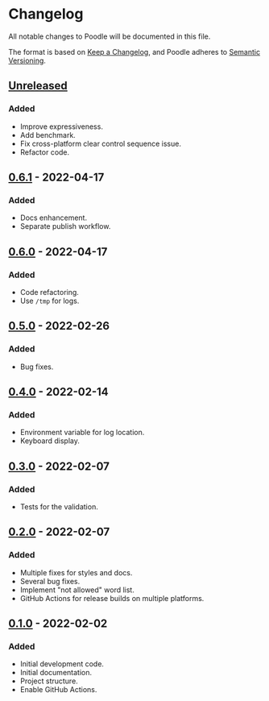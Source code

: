 # Changelog
All notable changes to Poodle will be documented in this file.

The format is based on [Keep a Changelog](https://keepachangelog.com/en/1.0.0/),
and Poodle adheres to [Semantic Versioning](https://semver.org/spec/v2.0.0.html).

## [Unreleased]
### Added
- Improve expressiveness.
- Add benchmark.
- Fix cross-platform clear control sequence issue.
- Refactor code.

## [0.6.1] - 2022-04-17
### Added
- Docs enhancement.
- Separate publish workflow.

## [0.6.0] - 2022-04-17
### Added
- Code refactoring.
- Use `/tmp` for logs.

## [0.5.0] - 2022-02-26
### Added
- Bug fixes.

## [0.4.0] - 2022-02-14
### Added
- Environment variable for log location.
- Keyboard display.

## [0.3.0] - 2022-02-07
### Added
- Tests for the validation.

## [0.2.0] - 2022-02-07
### Added
- Multiple fixes for styles and docs.
- Several bug fixes.
- Implement "not allowed" word list.
- GitHub Actions for release builds on multiple platforms.

## [0.1.0] - 2022-02-02
### Added
- Initial development code.
- Initial documentation.
- Project structure.
- Enable GitHub Actions.

[Unreleased]: https://github.com/poyea/poodle/compare/v0.6.1...HEAD
[0.6.1]: https://github.com/poyea/poodle/compare/v0.6.0...v0.6.1
[0.6.0]: https://github.com/poyea/poodle/compare/v0.5.0...v0.6.0
[0.5.0]: https://github.com/poyea/poodle/compare/v0.4.0...v0.5.0
[0.4.0]: https://github.com/poyea/poodle/compare/v0.3.0...v0.4.0
[0.3.0]: https://github.com/poyea/poodle/compare/v0.2.0...v0.3.0
[0.2.0]: https://github.com/poyea/poodle/compare/v0.1.0...v0.2.0
[0.1.0]: https://github.com/poyea/poodle/releases/tag/v0.1.0
